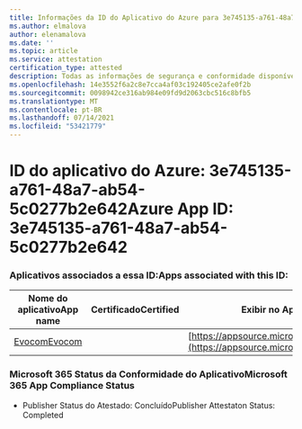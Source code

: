 ```yaml
---
title: Informações da ID do Aplicativo do Azure para 3e745135-a761-48a7-ab54-5c0277b2e642
ms.author: elmalova
author: elenamalova
ms.date: ''
ms.topic: article
ms.service: attestation
certification_type: attested
description: Todas as informações de segurança e conformidade disponíveis para 3e745135-a761-48a7-ab54-5c0277b2e642.
ms.openlocfilehash: 14e3552f6a2c8e7cca4af03c192405ce2afe0f2b
ms.sourcegitcommit: 0098942ce316ab984e09fd9d2063cbc516c8bfb5
ms.translationtype: MT
ms.contentlocale: pt-BR
ms.lasthandoff: 07/14/2021
ms.locfileid: "53421779"
---
```

# <a name="azure-app-id-3e745135-a761-48a7-ab54-5c0277b2e642"></a><span data-ttu-id="c07ee-103">ID do aplicativo do Azure: 3e745135-a761-48a7-ab54-5c0277b2e642</span><span class="sxs-lookup"><span data-stu-id="c07ee-103">Azure App ID: 3e745135-a761-48a7-ab54-5c0277b2e642</span></span>


### <a name="apps-associated-with-this-id"></a><span data-ttu-id="c07ee-104">Aplicativos associados a essa ID:</span><span class="sxs-lookup"><span data-stu-id="c07ee-104">Apps associated with this ID:</span></span>
| <span data-ttu-id="c07ee-105">**Nome do aplicativo**</span><span class="sxs-lookup"><span data-stu-id="c07ee-105">**App name**</span></span> | <span data-ttu-id="c07ee-106">**Certificado**</span><span class="sxs-lookup"><span data-stu-id="c07ee-106">**Certified**</span></span> | <span data-ttu-id="c07ee-107">**Exibir no AppSource**</span><span class="sxs-lookup"><span data-stu-id="c07ee-107">**View in AppSource**</span></span> |
|-|-|-|
| [<span data-ttu-id="c07ee-108">Evocom</span><span class="sxs-lookup"><span data-stu-id="c07ee-108">Evocom</span></span>](https://docs.microsoft.com/en-us/microsoft-365-app-certification/forward/WA200002050) |  | [https://appsource.microsoft.com/product/office/WA200002050](https://appsource.microsoft.com/product/office/WA200002050) |

### <a name="microsoft-365-app-compliance-status"></a><span data-ttu-id="c07ee-109">Microsoft 365 Status da Conformidade do Aplicativo</span><span class="sxs-lookup"><span data-stu-id="c07ee-109">Microsoft 365 App Compliance Status</span></span>
- <span data-ttu-id="c07ee-110">Publisher Status do Atestado: Concluído</span><span class="sxs-lookup"><span data-stu-id="c07ee-110">Publisher Attestaton Status: Completed</span></span>
